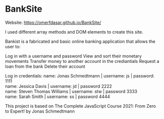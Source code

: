 # BankSite

Website: https://omerfdasar.github.io/BankSite/

I used different array methods and DOM elements to create this site.

Bankist is a fabricated and basic online banking application that allows the user to:

Log in with a username and password
View and sort their monetary movements
Transfer money to another account in the crediantials
Request a loan from the bank
Delete their account


Log in credentials:
name: Jonas Schmedtmann | username: js | password: 1111 </br>
name: Jessica Davis | username: jd | password 2222 </br>
name: Steven Thomas Williams | username: stw | password 3333 </br>
name: Sarah Smith | username: ss | password 4444 </br>


This project is based on The Complete JavaScript Course 2021: From Zero to Expert! by Jonas Schmedtmann
